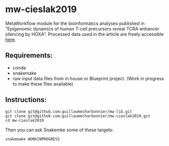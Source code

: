 # mw-cieslak2019
MetaWorkflow module for the bioinformatics analyses published in "Epigenomic dynamics of human T-cell precursors reveal TCRA enhancer silencing by HOXA". Processed data used in the article are freely accessible [here](http://genome-euro.ucsc.edu/cgi-bin/hgTracks?hubUrl=https://raw.githubusercontent.com/guillaumecharbonnier/mw-cieslak2019/master/src/hub/hub.txt&genome=hg38).


## Requirements:
- conda
- snakemake
- raw input data files from in house or Blueprint project. (Work in progress to make these files available)

## Instructions:
```
git clone git@github.com:guillaumecharbonnier/mw-lib.git
git clone git@github.com:guillaumecharbonnier/mw-cieslak2019.git
cd mw-cieslak2019
```
Then you can ask Snakemke some of these targets:
```
snakemake WORKINPROGRESS
```

